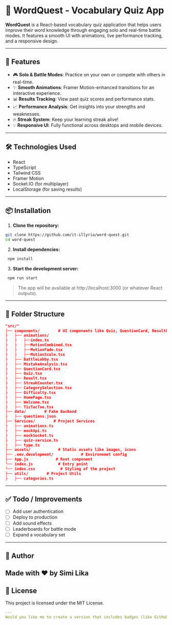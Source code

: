 # 🧠 WordQuest - Vocabulary Quiz App

**WordQuest** is a React-based vocabulary quiz application that helps users improve their word knowledge through engaging solo and real-time battle modes. It features a smooth UI with animations, live performance tracking, and a responsive design.

---

## 🚀 Features

- 🎮 **Solo & Battle Modes**: Practice on your own or compete with others in real-time.
- ✨ **Smooth Animations**: Framer Motion-enhanced transitions for an interactive experience.
- 📊 **Results Tracking**: View past quiz scores and performance stats.
- 📈 **Performance Analysis**: Get insights into your strengths and weaknesses.
- 🔥 **Streak System**: Keep your learning streak alive!
- 💡 **Responsive UI**: Fully functional across desktops and mobile devices.

---

## 🛠️ Technologies Used

- React
- TypeScript
- Tailwind CSS
- Framer Motion
- Socket.IO (for multiplayer)
- LocalStorage (for saving results)

---

## 📦 Installation

1. **Clone the repository:**

```bash
git clone https://github.com/it-illyria/word-quest.git
cd word-quest
```

2. **Install dependencies:**
``` bash
 npm install
```

3. **Start the development server:**
```bash
 npm run start
```
>The app will be available at http://localhost:3000 (or whatever React outputs).
---
## 🔧 Folder Structure

```json
"src/"
├── components/        # UI components like Quiz, QuestionCard, ResultPanel
├   ├── animations/
├   ├   ├──index.ts
├   ├   ├──MotionCombined.tsx
├   ├   ├──MotionFade.tsx
├   ├   ├──MotionScale.tsx
├   ├── BattleLobby.tsx
├   ├── MistakeAnalysis.tsx
├   ├── QuestionCard.tsx
├   ├── Quiz.tsx
├   ├── Result.tsx
├   ├── StreakCounter.tsx
├   ├── CategorySelection.tsx
├   ├── Difficulty.tsx
├   ├── HomePage.tsx
├   ├── Welcome.tsx
├   ├── TicTacToe.tsx
├── data/        # Fake Backend
├   ├── questions.json
├── Services/        # Project Services
├   ├── animations.ts
├   ├── mockApi.ts
├   ├── mockSocket.ts
├   ├── quiz-service.ts
├   ├── type.ts
├── assets/            # Static assets like images, icons
├── .env.development/            # Environmnet config
├── App.js            # Root component
└── index.js           # Entry point
└── index.css           # Styling of the project
├── utils/        # Project Utils
├   ├── categories.ts
```
---
## ✅ Todo / Improvements
- [ ] Add user authentication
- [ ] Deploy to production
- [ ] Add sound effects
- [ ] Leaderboards for battle mode
- [ ] Expand a vocabulary set

---
## 👤 Author

Made with ❤️ by **Simi Lika**
---
## 📄 License
This project is licensed under the MIT License.
```yaml
---
Would you like me to create a version that includes badges (like GitHub stars, license, etc.) or deployment instructions for Vercel/Netlify?
```